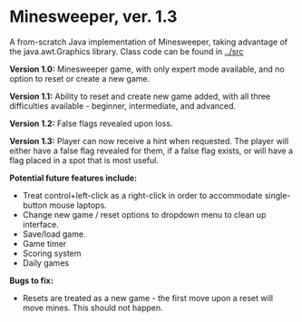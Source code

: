 # Minesweeper, ver. 1.3
A from-scratch Java implementation of Minesweeper, taking advantage of the java.awt.Graphics library. 
Class code can be found in [../src](../master/src)

**Version 1.0:** Minesweeper game, with only expert mode available, and no option to reset or create a new game.

**Version 1.1:** Ability to reset and create new game added, with all three difficulties available - beginner, 
intermediate, and advanced.

**Version 1.2:** False flags revealed upon loss. 

**Version 1.3:** Player can now receive a hint when requested. The player will either have a false flag revealed for 
them, if a false flag exists, or will have a flag placed in a spot that is most useful.

**Potential future features include:**
* Treat control+left-click as a right-click in order to accommodate single-button mouse laptops. 
* Change new game / reset options to dropdown menu to clean up interface. 
* Save/load game. 
* Game timer
* Scoring system
* Daily games


**Bugs to fix:**
* Resets are treated as a new game - the first move upon a reset will move mines. This should not happen.
